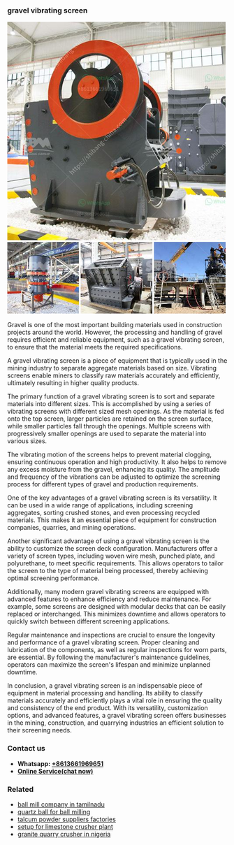 <h3>gravel vibrating screen</h3><img src='1706768210.jpg' alt=''><p>Gravel is one of the most important building materials used in construction projects around the world. However, the processing and handling of gravel requires efficient and reliable equipment, such as a gravel vibrating screen, to ensure that the material meets the required specifications.</p><p>A gravel vibrating screen is a piece of equipment that is typically used in the mining industry to separate aggregate materials based on size. Vibrating screens enable miners to classify raw materials accurately and efficiently, ultimately resulting in higher quality products.</p><p>The primary function of a gravel vibrating screen is to sort and separate materials into different sizes. This is accomplished by using a series of vibrating screens with different sized mesh openings. As the material is fed onto the top screen, larger particles are retained on the screen surface, while smaller particles fall through the openings. Multiple screens with progressively smaller openings are used to separate the material into various sizes.</p><p>The vibrating motion of the screens helps to prevent material clogging, ensuring continuous operation and high productivity. It also helps to remove any excess moisture from the gravel, enhancing its quality. The amplitude and frequency of the vibrations can be adjusted to optimize the screening process for different types of gravel and production requirements.</p><p>One of the key advantages of a gravel vibrating screen is its versatility. It can be used in a wide range of applications, including screening aggregates, sorting crushed stones, and even processing recycled materials. This makes it an essential piece of equipment for construction companies, quarries, and mining operations.</p><p>Another significant advantage of using a gravel vibrating screen is the ability to customize the screen deck configuration. Manufacturers offer a variety of screen types, including woven wire mesh, punched plate, and polyurethane, to meet specific requirements. This allows operators to tailor the screen to the type of material being processed, thereby achieving optimal screening performance.</p><p>Additionally, many modern gravel vibrating screens are equipped with advanced features to enhance efficiency and reduce maintenance. For example, some screens are designed with modular decks that can be easily replaced or interchanged. This minimizes downtime and allows operators to quickly switch between different screening applications.</p><p>Regular maintenance and inspections are crucial to ensure the longevity and performance of a gravel vibrating screen. Proper cleaning and lubrication of the components, as well as regular inspections for worn parts, are essential. By following the manufacturer's maintenance guidelines, operators can maximize the screen's lifespan and minimize unplanned downtime.</p><p>In conclusion, a gravel vibrating screen is an indispensable piece of equipment in material processing and handling. Its ability to classify materials accurately and efficiently plays a vital role in ensuring the quality and consistency of the end product. With its versatility, customization options, and advanced features, a gravel vibrating screen offers businesses in the mining, construction, and quarrying industries an efficient solution to their screening needs.</p><h3>Contact us</h3><ul><li><strong>Whatsapp:&nbsp;<a href="https://wa.me/8613661969651">+8613661969651</a></strong></li><li><a href="https://swt.shibang-china.com/?git&amp;zhl&amp;gravel vibrating screen"><strong>Online Service(chat now)</strong></a></li></ul><h3>Related</h3><ul><li><a href='ball mill company in tamilnadu.md'>ball mill company in tamilnadu</a></li><li><a href='quartz ball for ball milling.md'>quartz ball for ball milling</a></li><li><a href='talcum powder suppliers factories.md'>talcum powder suppliers factories</a></li><li><a href='setup for limestone crusher plant.md'>setup for limestone crusher plant</a></li><li><a href='granite quarry crusher in nigeria.md'>granite quarry crusher in nigeria</a></li></ul>